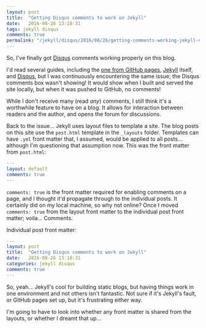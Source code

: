 ```yaml
---
layout: post
title:  "Getting Disqus comments to work on Jekyll"
date:   2016-08-26 13:18:31
tags: jekyll disqus
comments: true
permalink: "/jekyll/disqus/2016/08/26/getting-comments-working-jekyll-disqus.html"
---
```

[disqus]: http://disqus.com/
So, I've finally got [Disqus][disqus] comments working properly on this blog.

[github-pages]: https://help.github.com/articles/using-jekyll-as-a-static-site-generator-with-github-pages/
[jekyll-guide]: https://jekyllrb.com/docs/quickstart/
[disqus-guide]: https://help.disqus.com/customer/portal/articles/472138-jekyll-installation-instructions
I'd read several guides, including the [one from GitHub pages][github-pages], [Jekyll][jekyll-guide] itself, and [Disqus][disqus-guide], but I was continuously encountering the same issue; the Disqus comments box wasn't showing! It would show when I built and served the site locally, but when it was pushed to GitHub, no comments!

While I don't receive many (read *any*) comments, I still think it's a worthwhile feature to have on a blog. It allows for interaction between readers and the author, and opens the forum for discussions.

Back to the issue... Jekyll uses layout files to template a site. The blog posts on this site use the `post.html` template in the `_layouts` folder. Templates can have `.yml` front matter that, I assumed, would be applied to all posts... although I'm questioning that assumption now. This was the front matter from `post.html`:

```yml
---
layout: default
comments: true
---
```

`comments: true` is the front matter required for enabling comments on a page, and I thought it'd propagate through to the individual posts. It certainly did on my local machine, so why not online? Once I moved `comments: true` from the layout front matter to the individual post front matter; voila... Comments.

Individual post front matter:

```yml
---
layout: post
title:  "Getting Disqus comments to work on Jekyll"
date:   2016-08-26 13:18:31
categories: jekyll disqus
comments: true
---
```

So, yeah... Jekyll's cool for building static blogs, but having things work in one environment and not others isn't fantastic. Not sure if it's Jekyll's fault, or GitHub pages set up, but it's frustrating either way.

I'm going to have to look into whether any front matter is shared from the layouts, or whether I dreamt that up...
